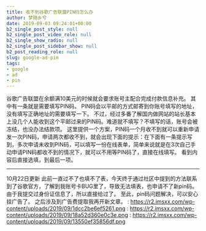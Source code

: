 ```yaml
---
title: 收不到谷歌广告联盟PIN码怎么办
author: 梦随乡兮
date: 2019-09-03 09:24:01+00:00
b2_single_post_style: null
b2_single_post_video_role: null
b2_single_show_radio: null
b2_single_post_sidebar_show: null
b2_post_reading_role: null
slug: google-ad-pin
tags:
- google
- ad
- pin
---
```

谷歌广告联盟在余额满10美元的时候就会要求账号主配合完成付款信息补充。
其中有一条就是需要填写PIN码。
PIN码会以平邮的方式邮寄到你账号填写的地址，没有填写正确地址的需要填写一下。
不过，经过多番了解国内做网站的站长基本上没几个人能收到这个平邮过来的PIN码。难道就不填写？不填写的话，账号会被冻结，也没办法结款项。
这里提供一个方案，PIN码一个月收不到就可以重新申请发一次PIN码，申请两次都收不到，就会出现下面的提示：在下面有一条提示写到，多次申请未收到PIN码，可以填写一份在线表单，简单来说就是在3次自己手动申请PIN码都收不到的情况下，就可以不用等PIN码了，直接在线填写。
看到内容后直接选填，到最后一项。
* * *
10月22日更新
此前一直过不了也填不了表，今天终于通过社区中提到的方法联系到了谷歌官方，了解到我账号卡BUG里了，导致无法填表，也申请不了新pin码。由于我提交过身份证信息了，所以直接给过了。
至此，pin码问题解决，可以安心挂广告了。
之后涉及到广告费提取我再开新文章。
: https://r2.imsxx.com/wp-content/uploads/2019/09/1dcc2be6ef5261.png
: https://r2.imsxx.com/wp-content/uploads/2019/09/18a52d360e0c3e.png
: https://r2.imsxx.com/wp-content/uploads/2019/09/13550ef35856df.png
